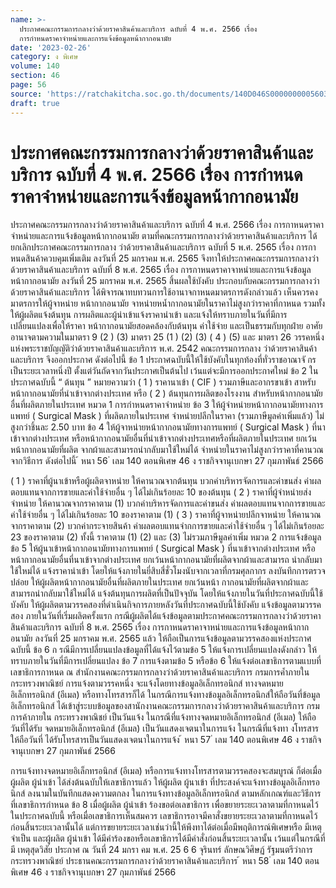 ```yaml
---
name: >-
  ประกาศคณะกรรมการกลางว่าด้วยราคาสินค้าและบริการ ฉบับที่ 4 พ.ศ. 2566 เรื่อง
  การกำหนดราคาจำหน่ายและการแจ้งข้อมูลหน้ากากอนามัย
date: '2023-02-26'
category: ง พิเศษ
volume: 140
section: 46
page: 56
source: 'https://ratchakitcha.soc.go.th/documents/140D046S0000000005603.pdf'
draft: true
---
```


# ประกาศคณะกรรมการกลางว่าด้วยราคาสินค้าและบริการ ฉบับที่ 4 พ.ศ. 2566 เรื่อง การกำหนดราคาจำหน่ายและการแจ้งข้อมูลหน้ากากอนามัย

ประกาศคณะกรรมการกลางว่าด้วยราคาสินค้าและบริการ ฉบับที่ 4 พ.ศ. 2566 เรื่อง การกาหนดราคาจำหน่ายและการแจ้งข้อมูลหน้ากากอนามัย ตามที่คณะกรรมการกลางว่าด้วยราคาสินค้าและบริการ ได้ยกเลิกประกาศคณะกรรมการกลาง ว่าด้วยราคาสินค้าและบริการ ฉบับที่ 5 พ.ศ. 2565 เรื่อง การกาหนดสินค้าควบคุมเพิ่มเติม ลงวันที่ 25 มกราคม พ.ศ. 2565 จึงทาให้ประกาศคณะกรรมการกลางว่าด้วยราคาสินค้าและบริการ ฉบับที่ 8 พ.ศ. 2565 เรื่อง การกาหนดราคาจาหน่ายและการแจ้งข้อมูลหน้ากากอนามัย ลงวันที่ 25 มกราคม พ.ศ. 2565 สิ้นผลใช้บังคับ ประกอบกับคณะกรรมการกลางว่าด้วยราคาสินค้าและบริการ ได้พิจารณาทบทวนการใช้อานาจกาหนดมาตรการดังกล่าวแล้ว เห็นควรคงมาตรการให้ผู้จาหน่าย หน้ากากอนามัย จาหน่ายหน้ำกากอนามัยในราคาไม่สูงกว่าราคาที่กาหนด รวมทั้งให้ผู้ผลิตแจ้งต้นทุน การผลิตและผู้นำเข้าแจ้งราคานำเข้า และแจ้งให้ทราบภายในวันที่มีการเปลี่ยนแปลงเพื่อให้ราคา หน้ากากอนามัยสอดคล้องกับต้นทุน ค่าใช้จ่าย และเป็นธรรมกับทุกฝ่าย อาศัยอานาจตามความในมาตรา 9 (2 ) (3) มาตรา 25 (1 ) (2) (3) ( 4 ) (5) และ มาตรา 26 วรรคหนึ่ง แห่งพระราชบัญญัติว่าด้วยราคาสินค้าและบริการ พ.ศ. 2542 คณะกรรมการกลาง ว่าด้วยราคาสินค้าและบริการ จึงออกประกาศ ดังต่อไปนี้ ข้อ 1 ประกาศฉบับนี้ให้ใช้บังคับในทุกท้องที่ทั่วราชอาณาจั กรเป็นระยะเวลาหนึ่งปี ตั้งแต่วันถัดจากวันประกาศเป็นต้นไป เว้นแต่จะมีการออกประกาศใหม่ ข้อ 2 ในประกาศฉบับนี้ “ ต้นทุน ” หมายความว่า ( 1 ) ราคานาเข้า ( CIF ) รวมภาษีและอากรขาเข้า สาหรับหน้ากากอนามัยที่นำเข้าจากต่างประเทศ หรือ ( 2 ) ต้นทุนการผลิตของโรงงาน สำหรับหน้ากากอนามัยอื่นที่ผลิตภายในประเทศ หมวด 1 การกำหนดราคาจำหน่าย ข้อ 3 ให้ผู้จำหน่ายหน้ากากอนามัยทางการแพทย์ ( Surgical Mask ) ที่ผลิตภายในประเทศ จำหน่ายปลีกในราคา (รวมภาษีมูลค่าเพิ่มแล้ว) ไม่สูงกว่าชิ้นละ 2.50 บาท ข้อ 4 ให้ผู้จาหน่ายหน้ากากอนามัยทางการแพทย์ ( Surgical Mask ) ที่นาเข้าจากต่างประเทศ หรือหน้ากากอนามัยอื่นที่นำเข้าจากต่างประเทศหรือที่ผลิตภายในประเทศ ยกเว้นหน้ากากอนามัยที่ผลิต จากผ้าและสามารถนำกลับมาใช้ใหม่ได้ จำหน่ายในราคาไม่สูงกว่าราคาที่คานวณจากวิธีการ ดังต่อไปนี้ ้ หนา 56 ่ เลม 140 ตอนพิเศษ 46 ง ราชกิจจานุเบกษา 27 กุมภาพันธ์ 2566

( 1 ) ราคาที่ผู้นาเข้าหรือผู้ผลิตจาหน่าย ให้คานวณจากต้นทุน บวกค่าบริหารจัดการและค่าขนส่ง ค่าผลตอบแทนจากการขายและค่าใช้จ่ายอื่น ๆ ได้ไม่เกินร้อยละ 10 ของต้นทุน ( 2 ) ราคาที่ผู้จำหน่ายส่งจำหน่าย ให้คานวณจากราคาตาม (1) บวกค่าบริหารจัดการและค่าขนส่ง ค่าผลตอบแทนจากการขายและค่าใช้จ่ายอื่น ๆ ได้ไม่เกินร้อยละ 10 ของราคาตาม (1) ( 3 ) ราคาที่ผู้จาหน่ายปลีกจาหน่าย ให้คานวณจากราคาตาม (2) บวกค่ากระจายสินค้า ค่าผลตอบแทนจำกการขายและค่าใช้จ่ายอื่น ๆ ได้ไม่เกินร้อยละ 23 ของราคาตาม (2) ทั้งนี้ ราคาตาม (1) (2) และ (3) ไม่รวมภาษีมูลค่าเพิ่ม หมวด 2 การแจ้งข้อมูล ข้อ 5 ให้ผู้นาเข้าหน้ากากอนามัยทางการแพทย์ ( Surgical Mask ) ที่นาเข้าจากต่างประเทศ หรือหน้ากากอนามัยอื่นที่นาเข้าจากต่างประเทศ ยกเว้นหน้ากากอนามัยที่ผลิตจากผ้าและสามารถ นำกลับมาใช้ใหม่ได้ แจ้งราคานำเข้า โดยให้แจ้งภายในยี่สิบสี่ชั่วโมงนับจากเวลาที่กรมศุลกากร ลงบันทึกการตรวจปล่อย ให้ผู้ผลิตหน้ากากอนามัยอื่นที่ผลิตภายในประเทศ ยกเว้นหน้า กากอนามัยที่ผลิตจากผ้าและ สามารถนำกลับมาใช้ใหม่ได้ แจ้งต้นทุนการผลิตที่เป็นปัจจุบัน โดยให้แจ้งภายในวันที่ประกาศฉบับนี้ใช้บังคับ ให้ผู้ผลิตตามวรรคสองที่ดำเนินกิจการภายหลังวันที่ประกาศฉบับนี้ใช้บังคับ แจ้งข้อมูลตามวรรคสอง ภายในวันที่เริ่มผลิตครั้งแรก กรณีผู้ผลิตได้แจ้งข้อมูลตามประกาศคณะกรรมการกลางว่าด้วยราคาสินค้าและบริการ ฉบับที่ 8 พ.ศ. 2565 เรื่อง การกาหนดราคาจาหน่ายและการแจ้งข้อมูลหน้ากากอนามัย ลงวันที่ 25 มกราคม พ.ศ. 2565 แล้ว ให้ถือเป็นการแจ้งข้อมูลตามวรรคสองแห่งประกาศฉบับนี้ ข้อ 6 ก รณีมีการเปลี่ยนแปลงข้อมูลที่ได้แจ้งไว้ตามข้อ 5 ให้แจ้งการเปลี่ยนแปลงดังกล่าว ให้ทราบภายในวันที่มีการเปลี่ยนแปลง ข้อ 7 การแจ้งตามข้อ 5 หรือข้อ 6 ให้แจ้งต่อเลขาธิการตามแบบที่เลขาธิการกาหนด ณ สำนักงานคณะกรรมการกลางว่าด้วยราคาสินค้าและบริการ กรมการค้ำภายใน กระทรวงพาณิชย์ การแจ้งตามวรรคหนึ่ง จะแจ้งโดยทางข้อมูลอิเล็กทรอนิกส์ ทางจดหมายอิเล็กทรอนิกส์ (อีเมล) หรือทางโทรสารก็ได้ ในกรณีการแจ้งทางข้อมูลอิเล็กทรอนิกส์ให้ถือวันที่ข้อมูลอิเล็กทรอนิกส์ ได้เข้าสู่ระบบข้อมูลของสานักงานคณะกรรมการกลางว่าด้วยราคาสินค้าและบริการ กรมการค้าภายใน กระทรวงพาณิชย์ เป็นวันแจ้ง ในกรณีที่แจ้งทางจดหมายอิเล็กทรอนิกส์ (อีเมล) ให้ถือวันที่ได้รับ จดหมายอิเล็กทรอนิกส์ (อีเมล) เป็นวันแสดงเจตนาในการแจ้ง ในกรณีที่แจ้งทา งโทรสารให้ถือวันที่ ได้รับโทรสารเป็นวันแสดงเจตนาในการแจ้ง ้ หนา 57 ่ เลม 140 ตอนพิเศษ 46 ง ราชกิจจานุเบกษา 27 กุมภาพันธ์ 2566

การแจ้งทางจดหมายอิเล็กทรอนิกส์ (อีเมล) หรือการแจ้งทางโทรสารตามวรรคสองจะสมบูรณ์ ก็ต่อเมื่อผู้ผลิต ผู้นำเข้า ได้ส่งต้นฉบับให้เลขาธิการแล้ว ให้ผู้ผลิต ผู้นาเข้า ที่ประสงค์จะแจ้งทางข้อมูลอิเล็กทรอ นิกส์ ลงนามในบันทึกแสดงความตกลง ในการแจ้งทางข้อมูลอิเล็กทรอนิกส์ ตามหลักเกณฑ์และวิธีการที่เลขาธิการกำหนด ข้อ 8 เมื่อผู้ผลิต ผู้นำเข้า ร้องขอต่อเลขาธิการ เพื่อขยายระยะเวลาตามที่กาหนดไว้ ในประกาศฉบับนี้ หรือเมื่อเลขาธิการเห็นสมควร เลขาธิการอาจมีคาสั่งขยายระยะเวลาตามที่กาหนดไว้ ก่อนสิ้นระยะเวลานั้นได้ แต่การขยายระยะเวลาเช่นว่านี้ให้พึงทาได้ต่อเมื่อมีพฤติการณ์พิเศษหรือ มีเหตุจำเป็น และผู้ผลิต ผู้นำเข้า ได้มีคำร้องขอหรือเลขาธิการได้มีคำสั่งก่อนสิ้นระยะเวลานั้น เว้นแต่ในกรณีที่มี เหตุสุดวิสัย ประกาศ ณ วันที่ 24 มกรา คม พ.ศ. 25 6 6 จุรินทร์ ลักษณวิศิษฏ์ รัฐมนตรีว่าการกระทรวงพาณิชย์ ประธานคณะกรรมการกลางว่าด้วยราคาสินค้าและบริการ ้ หนา 58 ่ เลม 140 ตอนพิเศษ 46 ง ราชกิจจานุเบกษา 27 กุมภาพันธ์ 2566
